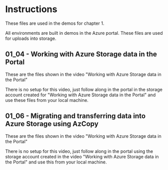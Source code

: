 # Instructions

These files are used in the demos for chapter 1. 

All environments are built in demos in the Azure portal. These files are used for uploads into storage.


## 01_04 - Working with Azure Storage data in the Portal

These are the files shown in the video "Working with Azure Storage data in the Portal"

There is no setup for this video, just follow along in the portal in the storage account created for "Working with Azure Storage data in the Portal" and use these files from your local machine.

## 01_06 - Migrating and transferring data into Azure Storage using AzCopy

These are the files shown in the video "Working with Azure Storage data in the Portal"

There is no setup for this video, just follow along in the portal using the storage account created in the video "Working with Azure Storage data in the Portal" and use this from your local machine.